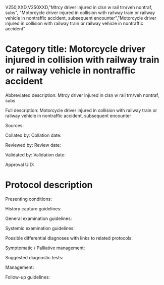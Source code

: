 V250,XXD,V250XXD,"Mtrcy driver injured in clsn w rail trn/veh nontraf, subs", "Motorcycle driver injured in collision with railway train or railway vehicle in nontraffic accident, subsequent encounter","Motorcycle driver injured in collision with railway train or railway vehicle in nontraffic accident"
# Category title: Motorcycle driver injured in collision with railway train or railway vehicle in nontraffic accident

Abbreviated description: Mtrcy driver injured in clsn w rail trn/veh nontraf, subs

Full description: Motorcycle driver injured in collision with railway train or railway vehicle in nontraffic accident, subsequent encounter

Sources:

Collated by:
Collation date:

Reviewed by:
Review date:

Validated by:
Validation date:

Approval UID:

# Protocol description

Presenting conditions:

History capture guidelines:

General examination guidelines:

Systemic examination guidelines:

Possible differential diagnoses with links to related protocols:

Symptomatic / Palliative management:

Suggested diagnostic tests:

Management:

Follow-up guidelines:

